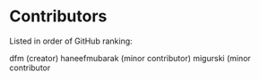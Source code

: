Contributors
============

Listed in order of GitHub ranking:

dfm						(creator)
haneefmubarak			(minor contributor)
migurski				(minor contributor
